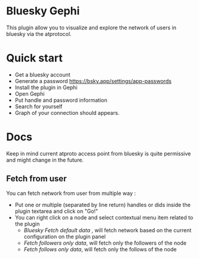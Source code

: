 # Bluesky Gephi

This plugin allow you to visualize and explore the network of users in bluesky via the atprotocol.

# Quick start
- Get a bluesky account
- Generate a password https://bsky.app/settings/app-passwords
- Install the plugin in Gephi
- Open Gephi
- Put handle and password information
- Search for yourself
- Graph of your connection should appears.

# Docs

Keep in mind current atproto access point from bluesky is quite permissive and might change in the future.

## Fetch from user
You can fetch network from user from multiple way :
- Put one or multiple (separated by line return) handles or dids inside the plugin textarea and click on "Go!" 
- You can right click on a node and select contextual menu item related to the plugin 
  - *Bluesky Fetch default data* , will fetch network based on the current configuration on the plugin panel
  - *Fetch followers only data*, will fetch only the followers of the node
  - *Fetch follows only data*, will fetch only the follows of the node